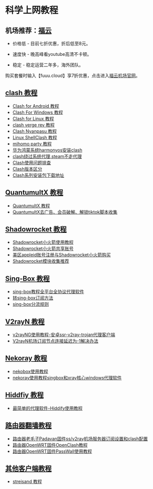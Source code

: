 # 科学上网教程

## 机场推荐：[福云](https://fuuu.cloud)

* 价格低 - 目前七折优惠，折后低至8元。

* 速度快 - 晚高峰看youtube高清不卡顿。

* 稳定 - 稳定运营二年多，海外团队。

购买套餐时输入【fuuu.cloud】享7折优惠，点击进入[福云机场官网](https://fuuu.cloud)。

## [clash 教程](https://clash01.com/category/clientdoc/clash/)

  * [Clash for Android 教程](https://clash01.com/android-clash-meta-for-android-%e4%bd%bf%e7%94%a8%e6%95%99%e7%a8%8b/)
  * [Clash For Windows 教程](https://clash01.com/clashforwindows%e6%95%99%e7%a8%8b/)
  * [Clash for Linux 教程](https://clash01.com/linux%e5%ae%89%e8%a3%85%e4%bd%bf%e7%94%a8clash/)
  * [clash verge rev 教程](https://clash01.com/clash-verge-rev%e4%bd%bf%e7%94%a8%e6%95%99%e7%a8%8b/)
  * [Clash Nyanpasu 教程 ](https://clash01.com/clash-nyanpasu%e4%bd%bf%e7%94%a8%e6%95%99%e7%a8%8b/)
  * [Linux ShellClash 教程](https://clash01.com/linux%e7%89%88%e6%9c%acclash%e6%95%99%e7%a8%8bshellcrash%e4%bd%bf%e7%94%a8%e6%95%99%e7%a8%8b/)
  * [mihomo party 教程](https://clash01.com/mihomo-party%e4%bd%bf%e7%94%a8%e6%95%99%e7%a8%8b%e5%92%8c%e8%a6%86%e5%86%99%e6%96%b0%e5%a2%9e%e8%a7%84%e5%88%99/)
  * [华为鸿蒙系统harmonyos安装clash](https://clash01.com/%e5%8d%8e%e4%b8%ba%e9%b8%bf%e8%92%99%e7%b3%bb%e7%bb%9fharmonyos%e5%ae%89%e8%a3%85clash/)
  * [clash绕过系统代理,steam不走代理](https://clash01.com/steam%e4%b8%8d%e8%b5%b0%e4%bb%a3%e7%90%86-clash%e7%bb%95%e8%bf%87%e7%b3%bb%e7%bb%9f%e4%bb%a3%e7%90%86%e5%92%8c%e9%85%8d%e7%bd%ae%e6%96%87%e4%bb%b6%e9%a2%84%e5%a4%84%e7%90%86/)
  * [Clash使用问题排查](https://clash01.com/clashforwindows%e4%bd%bf%e7%94%a8%e4%b8%8d%e4%ba%86%e9%97%ae%e9%a2%98%e6%8e%92%e6%9f%a5/)
  * [Clash版本区分](https://clash01.com/clashforwindows%e4%bd%bf%e7%94%a8%e4%b8%8d%e4%ba%86%e9%97%ae%e9%a2%98%e6%8e%92%e6%9f%a5/)
  * [Clash系列安装包下载地址](https://clash01.com/clash%e7%b3%bb%e5%88%97%e5%ae%89%e8%a3%85%e5%8c%85%e4%b8%8b%e8%bd%bd%e5%9c%b0%e5%9d%80/)

## [QuantumultX 教程](https://clash01.com/category/clientdoc/quantmultx/)

  * [QuantumultX 教程](https://clash01.com/quantumultx%e6%95%99%e7%a8%8b%ef%bc%8c%e6%9c%ba%e5%9c%ba%e8%ae%a2%e9%98%85%e5%92%8c%e5%8e%bb%e5%b9%bf%e5%91%8a%ef%bc%8c%e4%bb%98%e8%b4%b9%e7%a0%b4%e8%a7%a3tiktok%e8%a7%a3%e9%94%81%e7%ad%89%e8%a7%84/)
  * [QuantumultX去广告、会员破解、解锁tiktok脚本收集 ](https://clash01.com/quantumultx%e5%8e%bb%e5%b9%bf%e5%91%8a%e3%80%81%e4%bc%9a%e5%91%98%e7%a0%b4%e8%a7%a3%e3%80%81%e8%a7%a3%e9%94%81tiktok%e8%84%9a%e6%9c%ac%e6%94%b6%e9%9b%86/)
  
## [Shadowrocket 教程](https://clash01.com/category/clientdoc/shadowrocket/)

  * [Shadowrocket小火箭使用教程](https://clash01.com/shadowrocket%e5%b0%8f%e7%81%ab%e7%ae%ad%e4%bd%bf%e7%94%a8%e6%95%99%e7%a8%8b/)
  * [Shadowrocket小火箭共享账号](https://clash01.com/shadowrocket%e5%b0%8f%e7%81%ab%e7%ae%ad%e5%85%b1%e4%ba%ab%e8%b4%a6%e5%8f%b7/)
  * [美区appleid账号注册与Shadowrocket小火箭购买](https://clash01.com/%e7%be%8e%e5%8c%baappleid%e8%b4%a6%e5%8f%b7%e6%b3%a8%e5%86%8c%e4%b8%8eshadowrocket%e5%b0%8f%e7%81%ab%e7%ae%ad%e8%b4%ad%e4%b9%b0/)
  * [Shadowrocket模块收集推荐](https://clash01.com/shadowrocket%e6%a8%a1%e5%9d%97%e6%94%b6%e9%9b%86%e6%8e%a8%e8%8d%90/)
  
## [Sing-Box 教程](https://clash01.com/category/clientdoc/singbox/)

  * [sing-box教程全平台全协议代理软件](https://clash01.com/sing-box%e6%95%99%e7%a8%8b%e5%85%a8%e5%b9%b3%e5%8f%b0%e5%85%a8%e5%8d%8f%e8%ae%ae%e4%bb%a3%e7%90%86%e8%bd%af%e4%bb%b6/)
  * [转sing-box订阅方法](https://clash01.com/%e8%bd%acsing-box%e8%ae%a2%e9%98%85%e6%96%b9%e6%b3%95/)
  * [sing-box分流规则](https://clash01.com/sing-box%e5%88%86%e6%b5%81%e8%a7%84%e5%88%99/)
    
## [V2rayN 教程](https://clash01.com/category/clientdoc/v2rayn/)

  * [
v2rayNG使用教程-安卓ssr-v2ray-trojan代理客户端
](https://clash01.com/v2rayng%e4%bd%bf%e7%94%a8%e6%95%99%e7%a8%8b-%e5%ae%89%e5%8d%93ssr-v2ray-trojan%e4%bb%a3%e7%90%86%e5%ae%a2%e6%88%b7%e7%ab%af/)
  * [V2rayN机场订阅节点连接延迟为-1解决办法](https://clash01.com/v2rayn%e6%9c%ba%e5%9c%ba%e8%ae%a2%e9%98%85%e8%8a%82%e7%82%b9%e8%bf%9e%e6%8e%a5%e5%bb%b6%e8%bf%9f%e4%b8%ba-1%e8%a7%a3%e5%86%b3%e5%8a%9e%e6%b3%95/)
  
## [Nekoray 教程](https://clash01.com/category/clientdoc/nekoray/)

  * [nekobox使用教程](https://clash01.com/nekobox%e4%bd%bf%e7%94%a8%e6%95%99%e7%a8%8b-%e6%9c%80%e4%bd%b3%e5%88%86%e5%ba%94%e7%94%a8%e4%bb%a3%e7%90%86%e5%ae%89%e5%8d%93%e4%bb%a3%e7%90%86%e8%bd%af%e4%bb%b6/)
  * [nekoray使用教程singbox和xray核心windows代理软件](https://clash01.com/nekoray%e4%bd%bf%e7%94%a8%e6%95%99%e7%a8%8bsingbox%e5%92%8cxray%e6%a0%b8%e5%bf%83windows%e4%bb%a3%e7%90%86%e8%bd%af%e4%bb%b6/)
  
## [Hiddfiy 教程](https://clash01.com/category/clientdoc/hiddfiy/)

  * [最简单的代理软件-Hiddify使用教程](https://clash01.com/%e6%9c%80%e7%ae%80%e5%8d%95%e7%9a%84%e4%bb%a3%e7%90%86%e8%bd%af%e4%bb%b6-hiddify%e4%bd%bf%e7%94%a8%e6%95%99%e7%a8%8b/)
  
## [路由器翻墙教程](https://clash01.com/category/clientdoc/luyouqi/)

  * [路由器老毛子Padavan固件ss/v2ray机场服务器订阅设置和clash配置](https://clash01.com/%e8%b7%af%e7%94%b1%e5%99%a8%e8%80%81%e6%af%9b%e5%ad%90padavan%e5%9b%ba%e4%bb%b6ss-v2ray%e6%9c%ba%e5%9c%ba%e6%9c%8d%e5%8a%a1%e5%99%a8%e8%ae%a2%e9%98%85%e8%ae%be%e7%bd%ae%e5%92%8cclash%e9%85%8d%e7%bd%ae/)
  * [路由器OpenWRT固件OpenClash教程](https://clash01.com/%e8%b7%af%e7%94%b1%e5%99%a8openwrt%e5%9b%ba%e4%bb%b6openclash%e6%95%99%e7%a8%8b/)
  * [路由器OpenWRT固件PassWall使用教程](https://clash01.com/%e8%b7%af%e7%94%b1%e5%99%a8openwrt%e5%9b%ba%e4%bb%b6passwall%e4%bd%bf%e7%94%a8%e6%95%99%e7%a8%8b/)
  
## [其他客户端教程](https://clash01.com/category/clientdoc/luyouqi/)

  * [streisand 教程](https://clash01.com/streisand%e4%bd%bf%e7%94%a8%e6%95%99%e7%a8%8b/)
